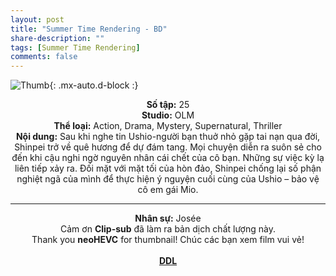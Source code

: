 ```yaml
---
layout: post
title: "Summer Time Rendering - BD"
share-description: ""
tags: [Summer Time Rendering]
comments: false
---
```


![Thumb](https://tpn-team.github.io/assets/img/SummerTimeRender_thumb.webp){: .mx-auto.d-block :}
<center>
<b>Số tập:</b> 25 <br>
<b>Studio:</b> OLM <br>
<b>Thể loại:</b> Action, Drama, Mystery, Supernatural, Thriller <br>
<b>Nội dung:</b> Sau khi nghe tin Ushio-người bạn thuở nhỏ gặp tai nạn qua đời, Shinpei trở về quê hương để dự đám tang. Mọi chuyện diễn ra suôn sẻ cho đến khi cậu nghi ngờ nguyên nhân cái chết của cô bạn. Những sự việc kỳ lạ liên tiếp xảy ra. Đối mặt với mặt tối của hòn đảo, Shinpei chống lại số phận nghiệt ngã của mình để thực hiện ý nguyện cuối cùng của Ushio – bảo vệ cô em gái Mio. <br>

<hr>

<b>Nhân sự:</b> Josée <br>
Cảm ơn <b>Clip-sub</b> đã làm ra bản dịch chất lượng này. <br>
Thank you <b>neoHEVC</b> for thumbnail! 
Chúc các bạn xem film vui vẻ!<br><br>
<b><a href="https://github.com/TPN-Team/TPN-Team-DDL/blob/master/Summer%20Time%20Render.md">DDL</a></b> <br>
</center>
<!-- excerpt-end -->
